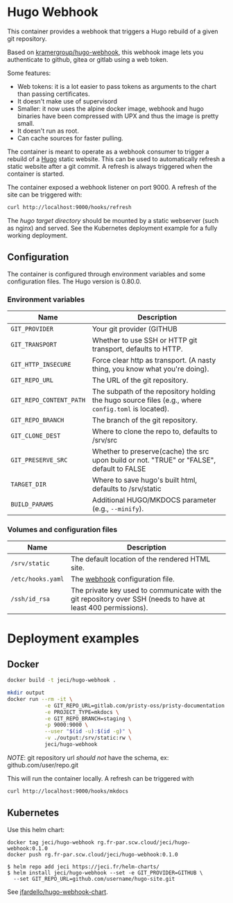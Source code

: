 # Hugo Webhook

This container provides a webhook that triggers a Hugo rebuild of a given git repository.

Based on [kramergroup/hugo-webhook](https://github.com/kramergroup/hugo-webhook), this webhook
image lets you authenticate to github, gitea or gitlab using a web token.

Some features:

* Web tokens: it is a lot easier to pass tokens as arguments to the chart than passing certificates.
* It doesn't make use of supervisord
* Smaller: it now uses the alpine docker image, webhook and hugo binaries have been compressed
  with UPX and thus the image is pretty small.
* It doesn't run as root.
* Can cache sources for faster pulling.

The container is meant to operate as a webhook consumer to trigger a rebuild of a
[Hugo](https://http://gohugo.io) static website. This can be used to automatically refresh a
static website after a git commit. A refresh is always triggered when the container is
started.

The container exposed a webhook listener on port 9000. A refresh of the site can be triggered with:

```bash
curl http://localhost:9000/hooks/refresh
```

The *hugo target directory* should be mounted by a static webserver (such as nginx) and served.
See the Kubernetes deployment example for a fully working deployment.

## Configuration

The container is configured through environment variables and some configuration files. The Hugo
version is 0.80.0.

### Environment variables

| Name                    | Description                                                                                         |
|-------------------------|-----------------------------------------------------------------------------------------------------|
| `GIT_PROVIDER`          | Your git provider (GITHUB                                                                           |GITEA|GITLAB), defaults to GITHUB, only used if TRANSPORT is HTTP.       |
| `GIT_TRANSPORT`         | Whether to use SSH or HTTP git transport, defaults to HTTP.                                         |
| `GIT_HTTP_INSECURE`     | Force clear http as transport. (A nasty thing, you know what you're doing).                         |
| `GIT_REPO_URL`          | The URL of the git repository.                                                                      |
| `GIT_REPO_CONTENT_PATH` | The subpath of the repository holding the hugo source files (e.g., where `config.toml` is located). |
| `GIT_REPO_BRANCH`       | The branch of the git repository.                                                                   |
| `GIT_CLONE_DEST`        | Where to clone the repo to, defaults to /srv/src                                                    |
| `GIT_PRESERVE_SRC`      | Whether to preserve(cache) the src upon build or not. "TRUE" or "FALSE", default to FALSE           |
| `TARGET_DIR`            | Where to save hugo's built html, defaults to /srv/static                                            |
| `BUILD_PARAMS`          | Additional HUGO/MKDOCS parameter (e.g., `--minify`).                                                |

### Volumes and configuration files

| Name              | Description                                                                                                    |
|-------------------|----------------------------------------------------------------------------------------------------------------|
| `/srv/static`     | The default location of the rendered HTML site.                                                                |
| `/etc/hooks.yaml` | The [webhook](https://github.com/adnanh/webhook) configuration file.                                           |
| `/ssh/id_rsa`     | The private key used to communicate with the git repository over SSH (needs to have at least 400 permissions). |

# Deployment examples

## Docker

```bash
docker build -t jeci/hugo-webhook .

mkdir output
docker run --rm -it \
            -e GIT_REPO_URL=gitlab.com/pristy-oss/pristy-documentation.git/ \
            -e PROJECT_TYPE=mkdocs \
            -e GIT_REPO_BRANCH=staging \
            -p 9000:9000 \
            --user "$(id -u):$(id -g)" \
            -v ./output:/srv/static:rw \
            jeci/hugo-webhook
```

*NOTE*:
git repository url *should not* have the schema, ex: github.com/user/repo.git

This will run the container locally. A refresh can be triggered with

```bash
curl http://localhost:9000/hooks/mkdocs
```

## Kubernetes

Use this helm chart:

```
docker tag jeci/hugo-webhook rg.fr-par.scw.cloud/jeci/hugo-webhook:0.1.0
docker push rg.fr-par.scw.cloud/jeci/hugo-webhook:0.1.0

$ helm repo add jeci https://jeci.fr/helm-charts/
$ helm install jeci/hugo-webhook --set -e GIT_PROVIDER=GITHUB \
  --set GIT_REPO_URL=github.com/username/hugo-site.git
```

See [jfardello/hugo-webhook-chart](https://github.com/jfardello/hugo-webhook-chart). 